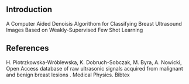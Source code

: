 ## Introduction

A Computer Aided Denoisis Algorithom  for Classifying Breast Ultrasound Images Based on Weakly-Supervised Few Shot Learning

## References

H. Piotrzkowska-Wróblewska, K. Dobruch-Sobczak, M. Byra, A. Nowicki, Open Access database of raw ultrasonic signals acquired from malignant and benign breast lesions . Medical Physics. Bibtex